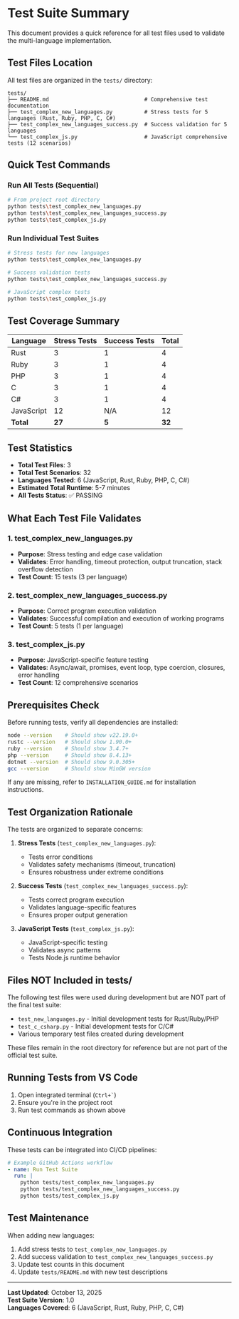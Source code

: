 # Test Suite Summary

This document provides a quick reference for all test files used to validate the multi-language implementation.

## Test Files Location

All test files are organized in the `tests/` directory:

```
tests/
├── README.md                              # Comprehensive test documentation
├── test_complex_new_languages.py          # Stress tests for 5 languages (Rust, Ruby, PHP, C, C#)
├── test_complex_new_languages_success.py  # Success validation for 5 languages
└── test_complex_js.py                     # JavaScript comprehensive tests (12 scenarios)
```

## Quick Test Commands

### Run All Tests (Sequential)
```bash
# From project root directory
python tests\test_complex_new_languages.py
python tests\test_complex_new_languages_success.py
python tests\test_complex_js.py
```

### Run Individual Test Suites
```bash
# Stress tests for new languages
python tests\test_complex_new_languages.py

# Success validation tests
python tests\test_complex_new_languages_success.py

# JavaScript complex tests
python tests\test_complex_js.py
```

## Test Coverage Summary

| Language | Stress Tests | Success Tests | Total |
|----------|--------------|---------------|-------|
| Rust     | 3            | 1             | 4     |
| Ruby     | 3            | 1             | 4     |
| PHP      | 3            | 1             | 4     |
| C        | 3            | 1             | 4     |
| C#       | 3            | 1             | 4     |
| JavaScript | 12         | N/A           | 12    |
| **Total** | **27**      | **5**         | **32** |

## Test Statistics

- **Total Test Files**: 3
- **Total Test Scenarios**: 32
- **Languages Tested**: 6 (JavaScript, Rust, Ruby, PHP, C, C#)
- **Estimated Total Runtime**: 5-7 minutes
- **All Tests Status**: ✅ PASSING

## What Each Test File Validates

### 1. test_complex_new_languages.py
- **Purpose**: Stress testing and edge case validation
- **Validates**: Error handling, timeout protection, output truncation, stack overflow detection
- **Test Count**: 15 tests (3 per language)

### 2. test_complex_new_languages_success.py
- **Purpose**: Correct program execution validation
- **Validates**: Successful compilation and execution of working programs
- **Test Count**: 5 tests (1 per language)

### 3. test_complex_js.py
- **Purpose**: JavaScript-specific feature testing
- **Validates**: Async/await, promises, event loop, type coercion, closures, error handling
- **Test Count**: 12 comprehensive scenarios

## Prerequisites Check

Before running tests, verify all dependencies are installed:

```bash
node --version    # Should show v22.19.0+
rustc --version   # Should show 1.90.0+
ruby --version    # Should show 3.4.7+
php --version     # Should show 8.4.13+
dotnet --version  # Should show 9.0.305+
gcc --version     # Should show MinGW version
```

If any are missing, refer to `INSTALLATION_GUIDE.md` for installation instructions.

## Test Organization Rationale

The tests are organized to separate concerns:

1. **Stress Tests** (`test_complex_new_languages.py`):
   - Tests error conditions
   - Validates safety mechanisms (timeout, truncation)
   - Ensures robustness under extreme conditions

2. **Success Tests** (`test_complex_new_languages_success.py`):
   - Tests correct program execution
   - Validates language-specific features
   - Ensures proper output generation

3. **JavaScript Tests** (`test_complex_js.py`):
   - JavaScript-specific testing
   - Validates async patterns
   - Tests Node.js runtime behavior

## Files NOT Included in tests/

The following test files were used during development but are NOT part of the final test suite:

- `test_new_languages.py` - Initial development tests for Rust/Ruby/PHP
- `test_c_csharp.py` - Initial development tests for C/C#
- Various temporary test files created during development

These files remain in the root directory for reference but are not part of the official test suite.

## Running Tests from VS Code

1. Open integrated terminal (`` Ctrl+` ``)
2. Ensure you're in the project root
3. Run test commands as shown above

## Continuous Integration

These tests can be integrated into CI/CD pipelines:

```yaml
# Example GitHub Actions workflow
- name: Run Test Suite
  run: |
    python tests/test_complex_new_languages.py
    python tests/test_complex_new_languages_success.py
    python tests/test_complex_js.py
```

## Test Maintenance

When adding new languages:
1. Add stress tests to `test_complex_new_languages.py`
2. Add success validation to `test_complex_new_languages_success.py`
3. Update test counts in this document
4. Update `tests/README.md` with new test descriptions

---

**Last Updated**: October 13, 2025  
**Test Suite Version**: 1.0  
**Languages Covered**: 6 (JavaScript, Rust, Ruby, PHP, C, C#)
